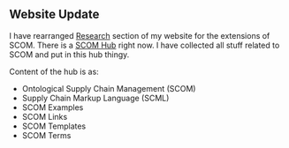 ## Website Update

I have rearranged [Research](http://hkilter.com/index.php?title=Research) section of my website for the extensions of SCOM. There is a [SCOM Hub](http://hkilter.com/index.php?title=SCOM_Hub) right now. I have collected all stuff related to SCOM and put in this hub thingy.

Content of the hub is as:
- Ontological Supply Chain Management (SCOM)
- Supply Chain Markup Language (SCML)
- SCOM Examples
- SCOM Links
- SCOM Templates
- SCOM Terms
